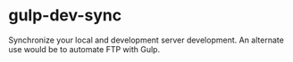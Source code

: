 # gulp-dev-sync

Synchronize your local and development server development. An alternate use would be to automate FTP with Gulp.
